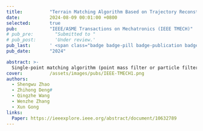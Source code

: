 ```yaml
---
title:          "Terrain Matching Algorithm Based on Trajectory Reconstruction and Correlation Analysis of Sliding Measurement Sequence"
date:           2024-08-09 00:01:00 +0800
selected:       true
pub:            "IEEE/ASME Transactions on Mechatronics (IEEE TMECH)"
# pub_pre:        "Submitted to "
# pub_post:       'Under review.'
pub_last:       ' <span class="badge badge-pill badge-publication badge-info">Journal</span>'
pub_date:       "2024"

abstract: >-
  Single-point matching algorithm (point mass filter or particle filter) only uses the current time measurement to calculate the likelihood, which is prone to pseudopeak and false peak. In order to solve the problem, this article introduces the sequence correlation analysis into the single point matching algorithm, and uses the sliding measurement sequence to estimate recursively. First, a position sequence estimation method based on trajectory reconstruction is proposed, which calculates the new position sequence by the relationship between INS displacement and heading angle, instead of the direct translation of INS trajectory method in traditional algorithms. After that, the likelihood of the candidate point is calculated by the correlation analysis method using the corresponding sliding measurement sequence at the current time, and a more accurate position estimation is obtained after the measurement update. Simulation and experiments show that the position sequence obtained by the proposed method based on trajectory reconstruction is more accurate than that obtained by the direct translation inertial navigation method. Compared with only using single time measurement information, the likelihood calculation method based on correlation analysis of sliding measurement sequence can significantly reduce pseudopeak and false peak, and the positioning accuracy of terrain matching is improved.
cover:          /assets/images/pubs/IEEE-TMECH1.png
authors:
  - Shengwu Zhao 
  - Zhihong Deng#
  - Qingzhe Wang
  - Wenzhe Zhang
  - Xun Gong
links:
  Paper: https://ieeexplore.ieee.org/abstract/document/10632789
---
```

